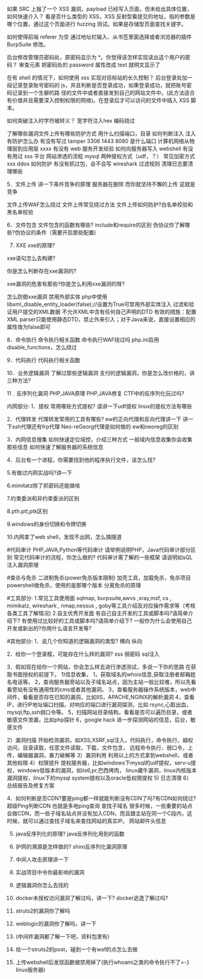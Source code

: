 
如果 SRC 上报了⼀个 XSS 漏洞，payload 已经写⼊⻚⾯，但未给出具体位置，如何快速介⼊？
看是否什么类型的  XSS，XSS   反射型看提交的地址，指的参数是哪个位置，通过这个⻚⾯进⾏   fuzzing   测试。如果是存储型⻚⾯查找关键字。

如何使得前端 referer 为空
通过地址栏输⼊、从书签⾥⾯选择或者浏览器的插件 BurpSuite 修改。




后台修改管理员密码处，原密码显示为 *。你觉得该怎样实现读出这个⽤户的密码？
审查元素 把密码处的 password 属性改成 text 就明⽂显示了


在有 shell 的情况下，如何使⽤ xss 实现对⽬标站的⻓久控制？
后台登录处加⼀段记录登录账号密码的 js，并且判断是否登录成功，如果登录成功，就把账号密码记录到⼀个⽣僻的路
径的⽂件中或者直接发到⾃⼰的⽹站⽂件中。(此⽅法适合有价值并且需要深⼊控制权限的⽹络)。在登录后才可以访问的⽂件中插⼊ XSS 脚本。


如何突破注⼊时字符被转义？
宽字符注⼊hex 编码绕过



了解哪些漏洞⽂件上传有哪些防护⽅式
⽤什么扫描端⼝，⽬录
如何判断注⼊
注⼊有防护怎么办
有没有写过 tamper
3306 1443 8080 是什么端⼝
计算机⽹络从物理层到应⽤层 xxxx
有没有 web 服务开发经验
如何向服务器写⼊ webshell
有没有⽤过 xss 平台
⽹站渗透的流程
mysql 两种提权⽅式（udf，？）
常⻅加密⽅式 xxx
ddos 如何防护
有没有抓过包，会不会写 wireshark 过滤规则
清理⽇志要清理哪些



5．文件上传
讲一下条件竞争的原理
服务器在删除 而你就坚持不懈的上传 这就是竞争

文件上传WAF怎么绕过
文件上传常见绕过方法
文件上传如何防护?白名单校验和黑名单校验

6．文件包含
文件包含的函数有哪些? include和require的区别
伪协议你了解哪些?伪协议的条件（需要开启那些配置)

7. XXE
xxe的原理?

xxe语句怎么去构建?

你是怎么判断存在xxe漏洞的?

xxe漏洞的危害有那些?你是怎么利用xxe漏洞的呀?

怎么防御xxe漏洞
禁用外部实体
php中使用libxml_disable_entity_loader(false);//设置为True可禁用外部实体注入
过滤和验证用户提交的XML数据
不允许XML中含有任何自己声明的DTD
有效的措施：配置XML parser只能使用静态DTD，禁止外来引入；对于Java来说，直接设置相应的属性值为false即可


8．命令执行
命令执行相关函数
命令执行WAF绕过吗
php.ini启用disable_functions，怎么绕过

9．代码执行
代码执行相关函数

10．业务逻辑漏洞
了解过那些逻辑漏洞
支付的逻辑漏洞，你是怎么改价格的，讲三种方法?

11﹒反序列化漏洞
PHP,JAVA原理
PHP,JAVA修复
CTF中的反序列化玩过吗?

内网部分:
1．提权
常用哪些方式提权?
请讲一下udf提权
linux的提权方法有哪些

2．代理转发
代理转发常用的工具有哪些?
ew的正向代理和反向代理讲一下
讲一下ssh代理还有frp代理
Neo-reGeorg代理是如何做的
ew和neoreg的区别

3．内网信息搜集
如何快速定位域控，介绍三种方式
一般域内信息收集你会收集那些信息
如何快速了解服务器的系统信息

4．后台有一个进程，你需要找到他的程序执行文件，该怎么找?

5.有做过内网实战吗?讲—下

6.mimitatz除了抓密码还能做啥

7.约束委派和非约束委派的区别

8.pth.ptt,ptk区别

9.windows的身份切换和令牌切换

10.内网拿了web shell，发现不出网，怎么搞隧道

#代码审计
PHP,JAVA,Python等代码审计
请举例说明PHP，Java代码审计部分区别
常见代码审计的流程，你怎么做的?
代码审计需了解的一些框架
请说明如sQL注入漏洞原理

#查杀与免杀
二进制免杀(power免杀版本限制)
加壳工具，加载免杀，免杀项目
powershell做免杀，使用的是那哪个版本
分离免杀的原理

#工具部分:
1.常见工具使用面
sqlmap, burpsuite,awvs ,xray,msf, cs , mimikatz, wireshark , nmap,nessus , goby等工具介绍及对应操作需求等（考核各类工具了解情况)
2.自主优秀开发面
有自己自主开发的工具或脚本吗?请简单介绍下?
有使用过比较好的工具或脚本吗?请简单介绍下?
一般你为什么会使用自己开发或新出的?你用什么语言开发等?


#其他部分:
1．说几个你知道的逻辑漏洞的类型?
横向 纵向

2．给你一个登录框，可能存在什么样的漏洞?
xss 弱密码 sql注入

3．假如现在给你一个网站，你会怎么样去进行渗透测试，多说一下你的思路
在获取书面授权的前提下。
1)信息收集，
1，获取域名的whois信息,获取注册者邮箱姓名电话等。
2，查询服务器旁站以及子域名站点，因为主站一般比较难，所以先看看旁站有没有通用性的cms或者其他漏洞。
3，查看服务器操作系统版本，web中间件，看看是否存在已知的漏洞，比如IIS，APACHE,NGINX的解析漏洞
4，查看IP，进行IP地址端口扫描，对响应的端口进行漏洞探测，比如 rsync,心脏出血，mysql,ftp,ssh弱口令等。
5，扫描网站目录结构，看看是否可以遍历目录，或者敏感文件泄漏，比如php探针
6，google hack 进一步探测网站的信息，后台，敏感文件

2）漏洞扫描
开始检测漏洞，如XSS,XSRF,sql注入，代码执行，命令执行，越权访问，目录读取，任意文件读取，下载，文件包含，
远程命令执行，弱口令，上传，编辑器漏洞，暴力破解等
3）漏洞利用
利用以上的方式拿到webshell，或者其他权限
4）权限提升
提权服务器，比如windows下mysql的udf提权，serv-u提权，windows低版本的漏洞，如iis6,pr,巴西烤肉，
linux藏牛漏洞，linux内核版本漏洞提权，linux下的mysql system提权以及oracle低权限提权
5) 日志清理
6）总结报告及修复方案

4．如何判断是否CDN?要是ping都一样就能判断没有CDN了吗?有CDN如何绕过?
超级Ping判断CDN 也就是多地ping查询
查找子域名
很多时候，一些重要的站点会做CDN，而一些子域名站点并没有加入CDN，而且跟主站在同一个C段内，这时候，就可以通过查找子域名来查找网站的真实IP。
网站邮件头信息

5. java反序列化的原理? java反序列化用到的函数

6. 护网的溯源是怎样做的? shiro反序列化漏洞原理


7. 中间人攻击原理讲一下

8. 实战项目中令你最影响的漏洞

9. 逻辑漏洞你怎么去找的





10. docker未授权访问漏洞了解过吗，讲一下? docker逃逸了解过吗?
11. struts2的漏洞你了解吗
12. weblogic的漏洞你了解吗，讲一下
13. (中间件漏洞都了解一下吧，资料包里有)
13. 给一个struts2的post，碰到一个有waf的点怎么去做
14.   上传webshell后发现函数被禁用掉了(执行whoami之类的命令执行不了=-》linux服务器)



